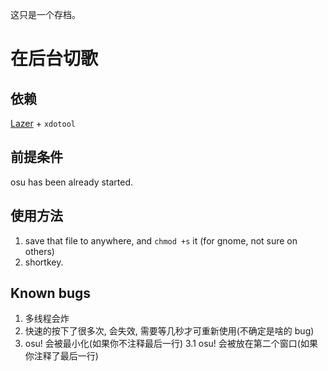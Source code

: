 这只是一个存档。

# 在后台切歌

## 依赖
[Lazer](https://github.com/ppy/osu/) + `xdotool`

## 前提条件
osu has been already started.

## 使用方法
1. save that file to anywhere, and `chmod +s` it (for gnome, not sure on others)
2. shortkey.

## Known bugs
1. 多线程会炸
2. 快速的按下了很多次, 会失效, 需要等几秒才可重新使用(不确定是啥的 bug)
3. osu! 会被最小化(如果你不注释最后一行)
3.1 osu! 会被放在第二个窗口(如果你注释了最后一行)
